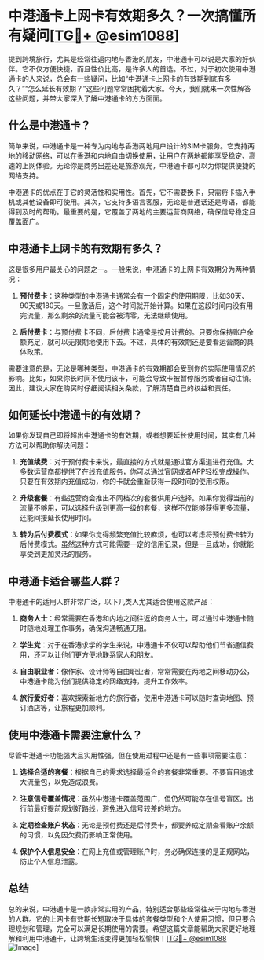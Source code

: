 # 中港通卡上网卡有效期多久？一次搞懂所有疑问[[TG💪+ @esim1088](https://t.me/s/esim1088)]

提到跨境旅行，尤其是经常往返内地与香港的朋友，中港通卡可以说是大家的好伙伴。它不仅方便快捷，而且性价比高，是许多人的首选。不过，对于初次使用中港通卡的人来说，总会有一些疑问，比如“中港通卡上网卡的有效期到底有多久？”“怎么延长有效期？”这些问题常常困扰着大家。今天，我们就来一次性解答这些问题，并带大家深入了解中港通卡的方方面面。

## 什么是中港通卡？

简单来说，中港通卡是一种专为内地与香港两地用户设计的SIM卡服务。它支持两地的移动网络，可以在香港和内地自由切换使用，让用户在两地都能享受稳定、高速的上网体验。无论你是商务出差还是旅游观光，中港通卡都可以为你提供便捷的网络支持。

中港通卡的优点在于它的灵活性和实用性。首先，它不需要换卡，只需将卡插入手机或其他设备即可使用。其次，它支持多语言客服，无论是普通话还是粤语，都能得到及时的帮助。最重要的是，它覆盖了两地的主要运营商网络，确保信号稳定且覆盖面广。

## 中港通卡上网卡的有效期有多久？

这是很多用户最关心的问题之一。一般来说，中港通卡的上网卡有效期分为两种情况：

1. **预付费卡**：这种类型的中港通卡通常会有一个固定的使用期限，比如30天、90天或180天。一旦激活后，这个时间就开始计算。如果在这段时间内没有用完流量，那么剩余的流量可能会被清零，无法继续使用。

2. **后付费卡**：与预付费卡不同，后付费卡通常是按月计费的。只要你保持账户余额充足，就可以无限期地使用下去。不过，具体的有效期还是要看运营商的具体政策。

需要注意的是，无论是哪种类型，中港通卡的有效期都会受到你的实际使用情况的影响。比如，如果你长时间不使用该卡，可能会导致卡被暂停服务或者自动注销。因此，建议大家在购买时仔细阅读相关条款，了解清楚自己的权益和责任。

## 如何延长中港通卡的有效期？

如果你发现自己即将超出中港通卡的有效期，或者想要延长使用时间，其实有几种方法可以帮助你解决问题：

1. **充值续费**：对于预付费卡来说，最直接的方式就是通过官方渠道进行充值。大多数运营商都提供了在线充值服务，你可以通过官网或者APP轻松完成操作。只要在有效期内充值成功，你的卡就会重新获得一段时间的使用权限。

2. **升级套餐**：有些运营商会推出不同档次的套餐供用户选择。如果你觉得当前的流量不够用，可以选择升级到更高一级的套餐，这样不仅能够获得更多流量，还能间接延长使用时间。

3. **转为后付费模式**：如果你觉得频繁充值比较麻烦，也可以考虑将预付费卡转为后付费模式。虽然这种方式可能需要一定的信用记录，但是一旦成功，你就能享受到更加灵活的服务。

## 中港通卡适合哪些人群？

中港通卡的适用人群非常广泛，以下几类人尤其适合使用这款产品：

1. **商务人士**：经常需要在香港和内地之间往返的商务人士，可以通过中港通卡随时随地处理工作事务，确保沟通畅通无阻。

2. **学生党**：对于在香港求学的学生来说，中港通卡不仅可以帮助他们节省通信费用，还可以让他们更方便地联系家人和朋友。

3. **自由职业者**：像作家、设计师等自由职业者，常常需要在两地之间移动办公，中港通卡能为他们提供稳定的网络支持，提升工作效率。

4. **旅行爱好者**：喜欢探索新地方的旅行者，使用中港通卡可以随时查询地图、预订酒店等，让旅程更加顺利。

## 使用中港通卡需要注意什么？

尽管中港通卡功能强大且实用性强，但在使用过程中还是有一些事项需要注意：

1. **选择合适的套餐**：根据自己的需求选择最适合的套餐非常重要。不要盲目追求大流量包，以免造成浪费。

2. **注意信号覆盖情况**：虽然中港通卡覆盖范围广，但仍然可能存在信号盲区。出行前最好提前规划好路线，避免进入信号较差的地方。

3. **定期检查账户状态**：无论是预付费还是后付费卡，都要养成定期查看账户余额的习惯，以免因欠费而影响正常使用。

4. **保护个人信息安全**：在网上充值或管理账户时，务必确保连接的是正规网站，防止个人信息泄露。

## 总结

总的来说，中港通卡是一款非常实用的产品，特别适合那些经常往来于内地与香港的人群。它的上网卡有效期长短取决于具体的套餐类型和个人使用习惯，但只要合理规划和管理，完全可以满足长期使用的需要。希望这篇文章能帮助大家更好地理解和利用中港通卡，让跨境生活变得更加轻松愉快！[[TG💪+ @esim1088](https://t.me/s/esim1088) ![Image](https://i.postimg.cc/4NQfJmqS/Snipaste-2025-05-13-00-14-12.png)]